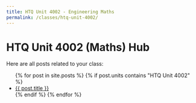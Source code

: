 ```yaml
---
title: HTQ Unit 4002 - Engineering Maths
permalink: /classes/htq-unit-4002/
---
```


<h1>HTQ Unit 4002 (Maths) Hub</h1>
<p>Here are all posts related to your class:</p>

<ul>
  {% for post in site.posts %}
    {% if post.units contains "HTQ Unit 4002" %}
      <li><a href="{{'/engineering-hub' | append: post.url }}">{{ post.title }}</a></li>
    {% endif %}
  {% endfor %}
</ul>
